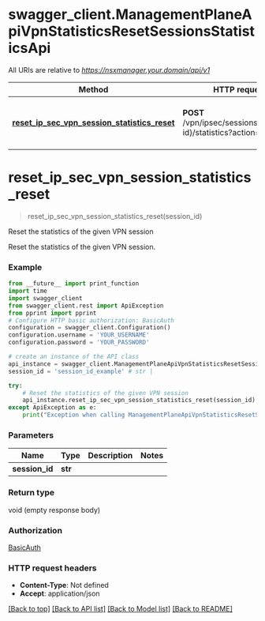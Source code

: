 # swagger_client.ManagementPlaneApiVpnStatisticsResetSessionsStatisticsApi

All URIs are relative to *https://nsxmanager.your.domain/api/v1*

Method | HTTP request | Description
------------- | ------------- | -------------
[**reset_ip_sec_vpn_session_statistics_reset**](ManagementPlaneApiVpnStatisticsResetSessionsStatisticsApi.md#reset_ip_sec_vpn_session_statistics_reset) | **POST** /vpn/ipsec/sessions/{session-id}/statistics?action&#x3D;reset | Reset the statistics of the given VPN session

# **reset_ip_sec_vpn_session_statistics_reset**
> reset_ip_sec_vpn_session_statistics_reset(session_id)

Reset the statistics of the given VPN session

Reset the statistics of the given VPN session.

### Example
```python
from __future__ import print_function
import time
import swagger_client
from swagger_client.rest import ApiException
from pprint import pprint
# Configure HTTP basic authorization: BasicAuth
configuration = swagger_client.Configuration()
configuration.username = 'YOUR_USERNAME'
configuration.password = 'YOUR_PASSWORD'

# create an instance of the API class
api_instance = swagger_client.ManagementPlaneApiVpnStatisticsResetSessionsStatisticsApi(swagger_client.ApiClient(configuration))
session_id = 'session_id_example' # str | 

try:
    # Reset the statistics of the given VPN session
    api_instance.reset_ip_sec_vpn_session_statistics_reset(session_id)
except ApiException as e:
    print("Exception when calling ManagementPlaneApiVpnStatisticsResetSessionsStatisticsApi->reset_ip_sec_vpn_session_statistics_reset: %s\n" % e)
```

### Parameters

Name | Type | Description  | Notes
------------- | ------------- | ------------- | -------------
 **session_id** | **str**|  | 

### Return type

void (empty response body)

### Authorization

[BasicAuth](../README.md#BasicAuth)

### HTTP request headers

 - **Content-Type**: Not defined
 - **Accept**: application/json

[[Back to top]](#) [[Back to API list]](../README.md#documentation-for-api-endpoints) [[Back to Model list]](../README.md#documentation-for-models) [[Back to README]](../README.md)

